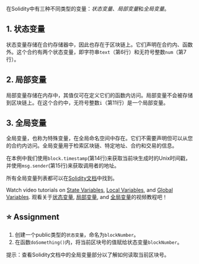 在Solidity中有三种不同类型的变量：*状态变量*、*局部变量*和*全局变量*。

## 1. 状态变量
状态变量存储在合约存储器中，因此也存在于区块链上。它们声明在合约内、函数外。这个合约有两个状态变量，即字符串`text`（第6行）和无符号整数`num`（第7行）。

## 2. 局部变量
局部变量存储在内存中，其值仅可在定义它们的函数内访问。局部变量不会被存储到区块链上。在这个合约中，无符号整数`i`（第11行）是一个局部变量。

## 3. 全局变量
全局变量，也称为特殊变量，在全局命名空间中存在。它们不需要声明但可以从您的合约内访问。全局变量用于检索区块链、特定地址、合约和交易的信息。

在本例中我们使用`block.timestamp`(第14行)来获取当前块生成时的Unix时间戳，并使用`msg.sender`(第15行)来获取调用者的地址。

所有全局变量列表都可以在<a href="https://docs.soliditylang.org/en/latest/cheatsheet.html?highlight=Variables#global-variables" target="_blank">Solidity文档</a>中找到。

Watch video tutorials on <a href="https://www.youtube.com/watch?v=hl692-xJPUQ" target="_blank">State Variables</a>, <a href="https://www.youtube.com/watch?v=5Gxzwn0SQDU" target="_blank">Local Variables</a>, and <a href="https://www.youtube.com/watch?v=ryA86ZiSD-w" target="_blank">Global Variables</a>.
观看关于<a href="https://www.youtube.com/watch?v=hl692-xJPUQ" target="_blank">状态变量</a>, <a href="https://www.youtube.com/watch?v=5Gxzwn0SQDU" target="_blank">局部变量</a>, and <a href="https://www.youtube.com/watch?v=ryA86ZiSD-w" target="_blank">全局变量</a>的视频教程吧！

## ⭐️ Assignment
1. 创建一个public类型的`状态变量`，命名为`blockNumber`。
2. 在函数`doSomething()`内，将当前区块号的值赋给状态变量`blockNumber`。

提示：查看Solidity文档中的全局变量部分以了解如何读取当前区块号。